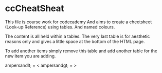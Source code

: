 # ccCheatSheat
This file is course work for codecademy
And aims to create a cheetsheet (Look-up Reference) using tables. And named colours.

The content is all held within a tables. The very last table is for aesthetic reasons only and gives a little space at the bottom of the HTML page.

To add another items simply remove this table and add another table for the new item you are adding.

ampersandlt; = <
ampersandgt; = >